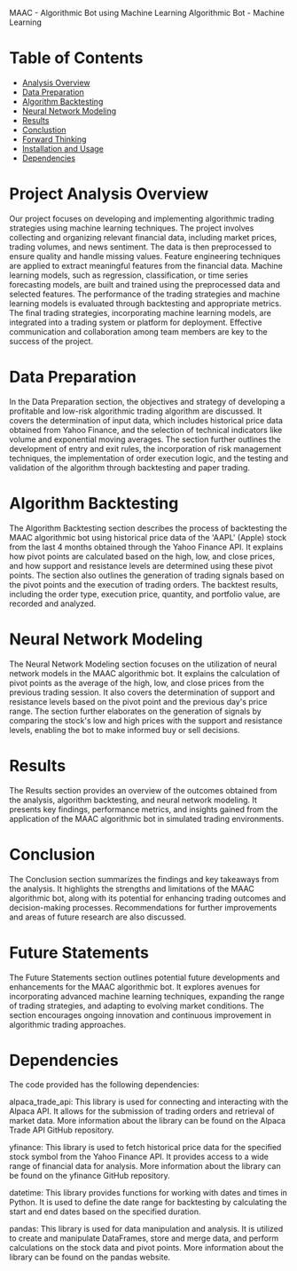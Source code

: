 MAAC - Algorithmic Bot using Machine Learning
Algorithmic Bot - Machine Learning

# Table of Contents

* [Analysis Overview](AnalysisOverview)
* [Data Preparation](DataPreparation)
* [Algorithm Backtesting](AlgorithmBacktesting)
* [Neural Network Modeling](NeuralNetworkModeling)
* [Results](Results)
* [Conclustion](Conclustion)
* [Forward Thinking](ForwardThinking)
* [Installation and Usage](InstallationandUsage)
* [Dependencies](Dependencies)

# Project Analysis Overview

Our project focuses on developing and implementing algorithmic trading strategies using machine learning techniques. The project involves collecting and organizing relevant financial data, including market prices, trading volumes, and news sentiment. The data is then preprocessed to ensure quality and handle missing values. Feature engineering techniques are applied to extract meaningful features from the financial data. Machine learning models, such as regression, classification, or time series forecasting models, are built and trained using the preprocessed data and selected features. The performance of the trading strategies and machine learning models is evaluated through backtesting and appropriate metrics. The final trading strategies, incorporating machine learning models, are integrated into a trading system or platform for deployment. Effective communication and collaboration among team members are key to the success of the project.

# Data Preparation
In the Data Preparation section, the objectives and strategy of developing a profitable and low-risk algorithmic trading algorithm are discussed. It covers the determination of input data, which includes historical price data obtained from Yahoo Finance, and the selection of technical indicators like volume and exponential moving averages. The section further outlines the development of entry and exit rules, the incorporation of risk management techniques, the implementation of order execution logic, and the testing and validation of the algorithm through backtesting and paper trading.

# Algorithm Backtesting
The Algorithm Backtesting section describes the process of backtesting the MAAC algorithmic bot using historical price data of the 'AAPL' (Apple) stock from the last 4 months obtained through the Yahoo Finance API. It explains how pivot points are calculated based on the high, low, and close prices, and how support and resistance levels are determined using these pivot points. The section also outlines the generation of trading signals based on the pivot points and the execution of trading orders. The backtest results, including the order type, execution price, quantity, and portfolio value, are recorded and analyzed.

# Neural Network Modeling
The Neural Network Modeling section focuses on the utilization of neural network models in the MAAC algorithmic bot. It explains the calculation of pivot points as the average of the high, low, and close prices from the previous trading session. It also covers the determination of support and resistance levels based on the pivot point and the previous day's price range. The section further elaborates on the generation of signals by comparing the stock's low and high prices with the support and resistance levels, enabling the bot to make informed buy or sell decisions.

# Results
The Results section provides an overview of the outcomes obtained from the analysis, algorithm backtesting, and neural network modeling. It presents key findings, performance metrics, and insights gained from the application of the MAAC algorithmic bot in simulated trading environments.

# Conclusion
The Conclusion section summarizes the findings and key takeaways from the analysis. It highlights the strengths and limitations of the MAAC algorithmic bot, along with its potential for enhancing trading outcomes and decision-making processes. Recommendations for further improvements and areas of future research are also discussed.

# Future Statements
The Future Statements section outlines potential future developments and enhancements for the MAAC algorithmic bot. It explores avenues for incorporating advanced machine learning techniques, expanding the range of trading strategies, and adapting to evolving market conditions. The section encourages ongoing innovation and continuous improvement in algorithmic trading approaches.


# Dependencies
The code provided has the following dependencies:

alpaca_trade_api: This library is used for connecting and interacting with the Alpaca API. It allows for the submission of trading orders and retrieval of market data. More information about the library can be found on the Alpaca Trade API GitHub repository.

yfinance: This library is used to fetch historical price data for the specified stock symbol from the Yahoo Finance API. It provides access to a wide range of financial data for analysis. More information about the library can be found on the yfinance GitHub repository.

datetime: This library provides functions for working with dates and times in Python. It is used to define the date range for backtesting by calculating the start and end dates based on the specified duration.

pandas: This library is used for data manipulation and analysis. It is utilized to create and manipulate DataFrames, store and merge data, and perform calculations on the stock data and pivot points. More information about the library can be found on the pandas website.



